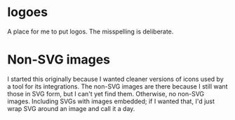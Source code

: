 # logoes
A place for me to put logos. The misspelling is deliberate.

# Non-SVG images

I started this originally because I wanted cleaner versions of icons used by a tool for its integrations. The non-SVG images are there because I still want those in SVG form, but I can't yet find them. Otherwise, no non-SVG images. Including SVGs with images embedded; if I wanted that, I'd just wrap SVG around an image and call it a day.
